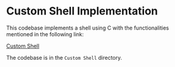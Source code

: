 # Custom Shell Implementation

This codebase implements a shell using C with the functionalities mentioned in the following link:

[Custom Shell](https://karthikv1392.github.io/cs3301_osn/mini-projects/mp1)

The codebase is in the `Custom Shell` directory.
